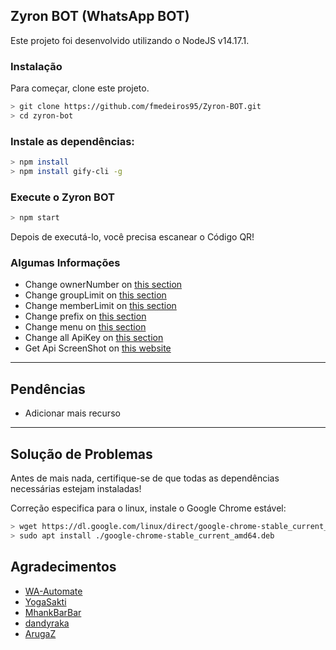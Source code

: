 ## Zyron BOT (WhatsApp BOT)

Este projeto foi desenvolvido utilizando o NodeJS v14.17.1.

### Instalação
Para começar, clone este projeto.

```bash
> git clone https://github.com/fmedeiros95/Zyron-BOT.git
> cd zyron-bot
```

### Instale as dependências:

```bash
> npm install 
> npm install gify-cli -g
```

### Execute o Zyron BOT

```bash
> npm start
```

Depois de executá-lo, você precisa escanear o Código QR!

### Algumas Informações
- Change ownerNumber on [this section](https://github.com/fmedeiros95/Zyron-BOT/blob/main/settings/settings.json#L2)
- Change groupLimit on [this section](https://github.com/fmedeiros95/Zyron-BOT/blob/main/settings/settings.json#L3)
- Change memberLimit on [this section](https://github.com/fmedeiros95/Zyron-BOT/blob/main/settings/settings.json#L4)
- Change prefix on [this section](https://github.com/fmedeiros95/Zyron-BOT/blob/main/settings/settings.json#L5)
- Change menu on [this section](https://github.com/fmedeiros95/Zyron-BOT/blob/main/lib/menu.js#L32)
- Change all ApiKey on [this section](https://github.com/fmedeiros95/Zyron-BOT/blob/main/settings/api.json)
- Get Api ScreenShot on [this website](https://apiflash.com/)

---

## Pendências
 - Adicionar mais recurso
 
---

## Solução de Problemas
Antes de mais nada, certifique-se de que todas as dependências necessárias estejam instaladas!

Correção especifica para o linux, instale o Google Chrome estável: 
```bash
> wget https://dl.google.com/linux/direct/google-chrome-stable_current_amd64.deb
> sudo apt install ./google-chrome-stable_current_amd64.deb
```

## Agradecimentos
- [WA-Automate](https://github.com/open-wa/wa-automate-nodejs)
- [YogaSakti](https://github.com/YogaSakti/imageToSticker)
- [MhankBarBar](https://github.com/MhankBarBar/whatsapp-bot)
- [dandyraka](https://github.com/dandyraka/NoBadWord)
- [ArugaZ](https://github.com/ArugaZ/whatsapp-bot)
